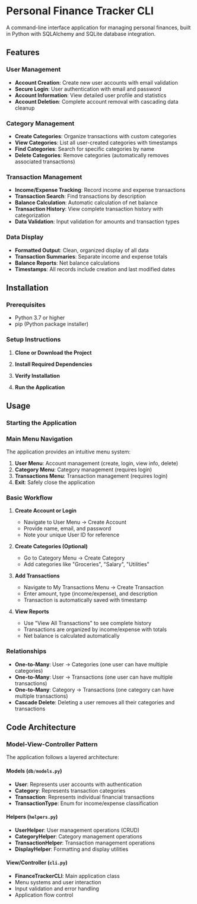 # Personal Finance Tracker CLI 

A command-line interface application for managing personal finances, built in Python with SQLAlchemy and SQLite database integration.


##  Features

### User Management
- **Account Creation**: Create new user accounts with email validation
- **Secure Login**: User authentication with email and password
- **Account Information**: View detailed user profile and statistics
- **Account Deletion**: Complete account removal with cascading data cleanup

### Category Management
- **Create Categories**: Organize transactions with custom categories
- **View Categories**: List all user-created categories with timestamps
- **Find Categories**: Search for specific categories by name
- **Delete Categories**: Remove categories (automatically removes associated transactions)

### Transaction Management
- **Income/Expense Tracking**: Record income and expense transactions
- **Transaction Search**: Find transactions by description
- **Balance Calculation**: Automatic calculation of net balance
- **Transaction History**: View complete transaction history with categorization
- **Data Validation**: Input validation for amounts and transaction types

### Data Display
- **Formatted Output**: Clean, organized display of all data
- **Transaction Summaries**: Separate income and expense totals
- **Balance Reports**: Net balance calculations
- **Timestamps**: All records include creation and last modified dates

##  Installation

### Prerequisites
- Python 3.7 or higher
- pip (Python package installer)

### Setup Instructions

1. **Clone or Download the Project**

2. **Install Required Dependencies**

3. **Verify Installation**

4. **Run the Application**

##  Usage

### Starting the Application

### Main Menu Navigation
The application provides an intuitive menu system:

1. **User Menu**: Account management (create, login, view info, delete)
2. **Category Menu**: Category management (requires login)
3. **Transactions Menu**: Transaction management (requires login)
4. **Exit**: Safely close the application

### Basic Workflow

1. **Create Account or Login**
   - Navigate to User Menu → Create Account
   - Provide name, email, and password
   - Note your unique User ID for reference

2. **Create Categories (Optional)**
   - Go to Category Menu → Create Category
   - Add categories like "Groceries", "Salary", "Utilities"

3. **Add Transactions**
   - Navigate to My Transactions Menu → Create Transaction
   - Enter amount, type (income/expense), and description
   - Transaction is automatically saved with timestamp

4. **View Reports**
   - Use "View All Transactions" to see complete history
   - Transactions are organized by income/expense with totals
   - Net balance is calculated automatically

### Relationships
- **One-to-Many**: User → Categories (one user can have multiple categories)
- **One-to-Many**: User → Transactions (one user can have multiple transactions)
- **One-to-Many**: Category → Transactions (one category can have multiple transactions)
- **Cascade Delete**: Deleting a user removes all their categories and transactions

##  Code Architecture

### Model-View-Controller Pattern
The application follows a layered architecture:

#### Models (`db/models.py`)
- **User**: Represents user accounts with authentication
- **Category**: Represents transaction categories
- **Transaction**: Represents individual financial transactions
- **TransactionType**: Enum for income/expense classification

#### Helpers (`helpers.py`)
- **UserHelper**: User management operations (CRUD)
- **CategoryHelper**: Category management operations
- **TransactionHelper**: Transaction management operations
- **DisplayHelper**: Formatting and display utilities

#### View/Controller (`cli.py`)
- **FinanceTrackerCLI**: Main application class
- Menu systems and user interaction
- Input validation and error handling
- Application flow control
